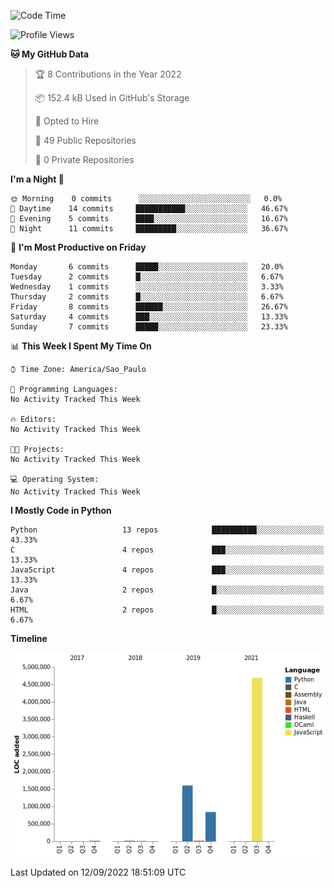 <!--START_SECTION:waka-->
![Code Time](http://img.shields.io/badge/Code%20Time-0%20secs-blue)

![Profile Views](http://img.shields.io/badge/Profile%20Views-0-blue)

**🐱 My GitHub Data** 

> 🏆 8 Contributions in the Year 2022
 > 
> 📦 152.4 kB Used in GitHub's Storage 
 > 
> 💼 Opted to Hire
 > 
> 📜 49 Public Repositories 
 > 
> 🔑 0 Private Repositories  
 > 
**I'm a Night 🦉** 

```text
🌞 Morning    0 commits      ░░░░░░░░░░░░░░░░░░░░░░░░░   0.0% 
🌆 Daytime    14 commits     ███████████░░░░░░░░░░░░░░   46.67% 
🌃 Evening    5 commits      ████░░░░░░░░░░░░░░░░░░░░░   16.67% 
🌙 Night      11 commits     █████████░░░░░░░░░░░░░░░░   36.67%

```
📅 **I'm Most Productive on Friday** 

```text
Monday       6 commits      █████░░░░░░░░░░░░░░░░░░░░   20.0% 
Tuesday      2 commits      █░░░░░░░░░░░░░░░░░░░░░░░░   6.67% 
Wednesday    1 commits      ░░░░░░░░░░░░░░░░░░░░░░░░░   3.33% 
Thursday     2 commits      █░░░░░░░░░░░░░░░░░░░░░░░░   6.67% 
Friday       8 commits      ██████░░░░░░░░░░░░░░░░░░░   26.67% 
Saturday     4 commits      ███░░░░░░░░░░░░░░░░░░░░░░   13.33% 
Sunday       7 commits      █████░░░░░░░░░░░░░░░░░░░░   23.33%

```


📊 **This Week I Spent My Time On** 

```text
⌚︎ Time Zone: America/Sao_Paulo

💬 Programming Languages: 
No Activity Tracked This Week

🔥 Editors: 
No Activity Tracked This Week

🐱‍💻 Projects: 
No Activity Tracked This Week

💻 Operating System: 
No Activity Tracked This Week

```

**I Mostly Code in Python** 

```text
Python                   13 repos            ██████████░░░░░░░░░░░░░░░   43.33% 
C                        4 repos             ███░░░░░░░░░░░░░░░░░░░░░░   13.33% 
JavaScript               4 repos             ███░░░░░░░░░░░░░░░░░░░░░░   13.33% 
Java                     2 repos             █░░░░░░░░░░░░░░░░░░░░░░░░   6.67% 
HTML                     2 repos             █░░░░░░░░░░░░░░░░░░░░░░░░   6.67%

```


**Timeline**

![Chart not found](https://raw.githubusercontent.com/junglejf/junglejf/main/charts/bar_graph.png) 


 Last Updated on 12/09/2022 18:51:09 UTC
<!--END_SECTION:waka-->
